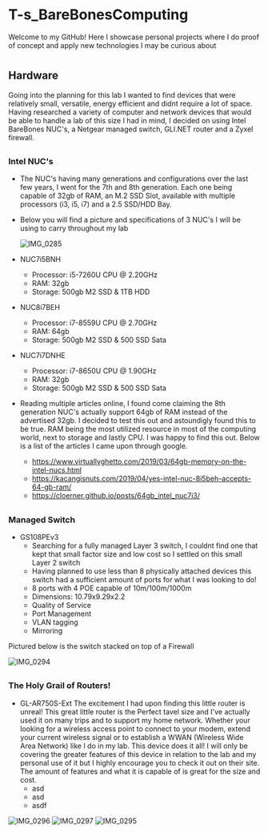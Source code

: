 # <h1>T-s_BareBonesComputing
Welcome to my GitHub! Here I  showcase personal projects where I do proof of concept and apply new technologies I may be curious about
# <h2>Hardware
Going into the planning for this lab I wanted to find devices that were relatively small, versatile, energy efficient and didnt require a lot of space.
Having researched a variety of computer and network devices that would be able to handle a lab of this size I had in mind, I decided on using Intel BareBones NUC's, a Netgear managed switch, GLI.NET router and a Zyxel firewall.
 

## <h3>Intel NUC's
  *  The NUC's having many generations and configurations over the last few years, I went for the 7th and 8th generation. Each one being capable of 32gb of RAM, an M.2 SSD Slot, available with multiple processors (i3, i5, i7) and a 2.5 SSD/HDD Bay.
* Below you will find a picture and specifications of 3 NUC's I will be using to carry throughout my lab


   ![IMG_0285](https://user-images.githubusercontent.com/67407192/115975104-c6e9b280-a516-11eb-9f60-9742850b5acc.JPG)


 * NUC7i5BNH
   *  Processor:  i5-7260U CPU @ 2.20GHz
   *  RAM: 32gb
   *  Storage: 500gb M2 SSD & 1TB HDD
  
 * NUC8i7BEH
   *  Processor:  i7-8559U CPU @ 2.70GHz
   *  RAM: 64gb 
   *  Storage:  500gb M2 SSD & 500 SSD Sata
  
 * NUC7i7DNHE
   *  Processor:  i7-8650U CPU @ 1.90GHz
   *  RAM: 32gb
   *  Storage:  500gb M2 SSD & 500 SSD Sata

 * Reading multiple articles online, I found come claiming the 8th generation NUC's actually support 64gb of RAM instead of the advertised 32gb. I decided to test this out and astoundigly found this to be true. RAM being the most utilized resource in most of the computing world, next to storage and lastly CPU. I was happy to find this out. Below is a list of the articles I came upon through google.
   *  https://www.virtuallyghetto.com/2019/03/64gb-memory-on-the-intel-nucs.html
   *  https://kacangisnuts.com/2019/04/yes-intel-nuc-8i5beh-accepts-64-gb-ram/
   *  https://cloerner.github.io/posts/64gb_intel_nuc7i3/

## <h3>Managed Switch
* GS108PEv3
  *  Searching for a fully managed Layer 3 switch, I couldnt find one that kept that small factor size and low cost so I settled on this small Layer 2 switch
  *  Having planned to use less than 8 physically attached devices this switch had a sufficient amount of ports for what I was looking to do!
  *  8 ports with 4 POE capable of 10m/100m/1000m
  *  Dimensions: 10.79x9.29x2.2
  *  Quality of Service
  *  Port Management
  *  VLAN tagging
  *  Mirroring

Pictured below is the switch stacked on top of a Firewall
  
![IMG_0294](https://user-images.githubusercontent.com/67407192/116057101-4ff60c00-a633-11eb-88e0-dbe94f065865.JPG)

## <h3>The Holy Grail of Routers!
 
* GL-AR750S-Ext
The excitement I had upon finding this little router is unreal! This great little router is the Perfect tavel size and I've actually used it on many trips and to support my home network. Whether your looking for a wireless access point to connect to your modem, extend your current wireless signal or to establish a WWAN (Wireless Wide Area Network) like I do in my lab. This device does it all! I will only be covering the greater features of this device in relation to the lab and my personal use of it but I highly encourage you to check it out on their site. The amount of features and what it is capable of is great for the size and cost.
  *  asd
  *   asd
  *  asdf
     

![IMG_0296](https://user-images.githubusercontent.com/67407192/116059292-87fe4e80-a635-11eb-86a4-dd598ccf368c.JPG) ![IMG_0297](https://user-images.githubusercontent.com/67407192/116059294-8896e500-a635-11eb-904b-97dc6741f0d5.JPG) ![IMG_0295](https://user-images.githubusercontent.com/67407192/116059290-8765b800-a635-11eb-9407-c071b23b815f.JPG) 

